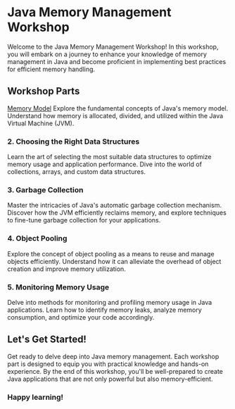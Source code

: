 # Java Memory Management Workshop

Welcome to the Java Memory Management Workshop! In this workshop, you will embark on a journey to enhance your knowledge of memory management in Java and become proficient in implementing best practices for efficient memory handling.

## Workshop Parts 


[Memory Model](https://github.com/mounirelbakkali1/java-memory-management-best-practice/tree/master/java-memory-model)
Explore the fundamental concepts of Java's memory model. Understand how memory is allocated, divided, and utilized within the Java Virtual Machine (JVM).

### 2. Choosing the Right Data Structures 
Learn the art of selecting the most suitable data structures to optimize memory usage and application performance. Dive into the world of collections, arrays, and custom data structures.

### 3. Garbage Collection 
Master the intricacies of Java's automatic garbage collection mechanism. Discover how the JVM efficiently reclaims memory, and explore techniques to fine-tune garbage collection for your applications.

### 4. Object Pooling 
Explore the concept of object pooling as a means to reuse and manage objects efficiently. Understand how it can alleviate the overhead of object creation and improve memory utilization.

### 5. Monitoring Memory Usage 
Delve into methods for monitoring and profiling memory usage in Java applications. Learn how to identify memory leaks, analyze memory consumption, and optimize your code accordingly.

## Let's Get Started! 

Get ready to delve deep into Java memory management. Each workshop part is designed to equip you with practical knowledge and hands-on experience. By the end of this workshop, you'll be well-prepared to create Java applications that are not only powerful but also memory-efficient.

### Happy learning!
